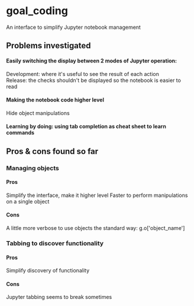 # goal_coding

 An interface to simplify Jupyter notebook management

## Problems investigated

#### Easily switching the display between 2 modes of Jupyter operation: 

Development: where it's useful to see the result of each action  
Release: the checks shouldn't be displayed so the notebook is easier to read

#### Making the notebook code higher level

Hide object manipulations

#### Learning by doing: using tab completion as cheat sheet to learn commands

## Pros & cons found so far

### Managing objects 

#### Pros  

Simplify the interface, make it higher level
Faster to perform manipulations on a single object

#### Cons

A little more verbose to use objects the standard way: g.o['object_name']
    
### Tabbing to discover functionality 

#### Pros

Simplify discovery of functionality

#### Cons

Jupyter tabbing seems to break sometimes
